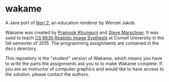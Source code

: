 # wakame
A Java port of [Nori 2](http://github.com/wjakob/nori), an education renderer by Wenzel Jakob.

Wakame was created by [Pramook Khungurn](http://www.cs.cornell.edu/~pramook) and [Steve Marschner](http://www.cs.cornell.edu/~srm).  It was used to teach [CS 6630 Realistic Image Systhesis](http://www.cs.cornell.edu/Courses/cs6630/2015fa) at Cornell University in the fall semester of 2015.  The programming assignments are contained in the <tt>docs</tt> directory.

This repository is the "student" version of Wakame, which means you have to write the parts the assignments ask you to to make Wakame complete.  If you are an instructor of computer graphics and would like to have access to the solution, please contact the authors.